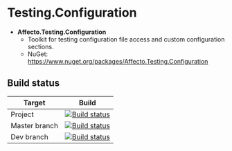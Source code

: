 # Testing.Configuration
* **Affecto.Testing.Configuration**
  * Toolkit for testing configuration file access and custom configuration sections.
  * NuGet: https://www.nuget.org/packages/Affecto.Testing.Configuration

## Build status

| Target | Build |
| -----------------------|------------------|
| Project | [![Build status](https://ci.appveyor.com/api/projects/status/l3oaksnj47aj321i?svg=true)](https://ci.appveyor.com/project/johannesvaltonen/dotnet-testing-configuration) |
| Master branch | [![Build status](https://ci.appveyor.com/api/projects/status/l3oaksnj47aj321i/branch/master?svg=true)](https://ci.appveyor.com/project/johannesvaltonen/dotnet-testing-configuration/branch/master) |
| Dev branch | [![Build status](https://ci.appveyor.com/api/projects/status/l3oaksnj47aj321i/branch/dev?svg=true)](https://ci.appveyor.com/project/johannesvaltonen/dotnet-testing-configuration/branch/dev) |
